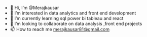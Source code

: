 - 👋 Hi, I’m @Merajkausar
- 👀 I’m interested in data analytics and front end development 
- 🌱 I’m currently learning sql power bi tableau and react
- 💞️ I’m looking to collaborate on data analysis ,front end projects 
- 📫 How to reach me merajkausar81@gmail.com

<!---
Merajkausar/Merajkausar is a ✨ special ✨ repository because its `README.md` (this file) appears on your GitHub profile.
You can click the Preview link to take a look at your changes.
--->
